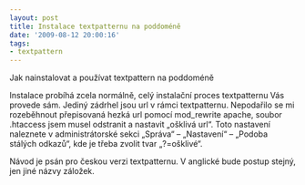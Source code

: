```yaml
---
layout: post
title: Instalace textpatternu na poddoméně
date: '2009-08-12 20:00:16'
tags:
- textpattern
---
```


Jak nainstalovat a používat textpattern na poddoméně


<p>Instalace probíhá zcela normálně, celý instalační proces textpatternu
Vás provede sám. Jediný zádrhel jsou url v rámci textpatternu.
Nepodařilo se mi rozeběhnout přepisovaná hezká url pomocí mod_rewrite
apache, soubor .htaccess jsem musel odstranit a nastavit „ošklivá
url“. Toto nastavení naleznete v administrátorské sekci
„Správa“ – „Nastavení“ – „Podoba
stálých odkazů“, kde je třeba zvolit tvar
„?=ošklivé“.</p>

<p>Návod je psán pro českou verzi textpatternu. V anglické bude postup
stejný, jen jiné názvy záložek.</p>


